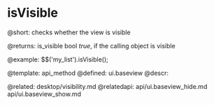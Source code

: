 isVisible
=============



@short:
	checks whether the view is visible


@returns:
is_visible    bool  <i>true</i>, if the calling object is visible

@example:
$$('my_list').isVisible();

@template:	api_method
@defined:	ui.baseview	
@descr:


@related:
	desktop/visibility.md
@relatedapi:
	api/ui.baseview_hide.md
    api/ui.baseview_show.md